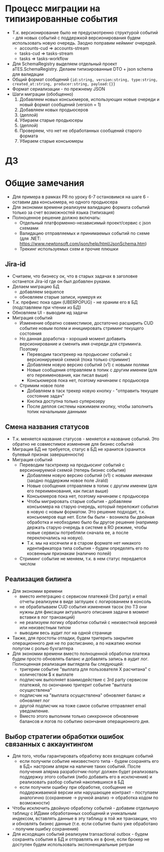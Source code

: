 # Процесс миграции на типизированные события
* Т.к. версионирование было не предусмотренно структурой событий - для новых событий с поддержкой версионирования будем использовать новую очередь. Заодно поправим нейминг очередей.
  * accounts-cud => accounts-stream
  * tasks-cud => tasks-stream
  * tasks => tasks-workflow
* Для SchemaRegistry выделяем отдельный проект aTES.SchemaRegistry. Делаем типизированные DTO + json schema для валидации
* Общий формат сообщений `{id:string, version:string, type:string, created_at:string, producer:string, payload:{}}`
* Формат сериализации - по прежнему JSON
* Шаги миграции (обобщенно)
  1. Добавляем новых консьюмеров, использующих новые очереди и новый формат сообщений (version = 1)
  2. Добавляем новых продьюсеров
  3. (деплой)
  4. Убираем старые продьюсеры
  5. (деплой)
  6. Проверяем, что нет не обработанных сообщений старого формата
  7. Убираем старые консьюмеры

# ДЗ
# Общие замечания
* Для примера в рамках PR по уроку 6-7 остановимся на шаге 6 - оставим два консьюмера, но одного продьюсера
* Для экономии времени реализуем валидацию формата событий только за счет возможностей языка (типизация)
* Полноценное решение должно включать: 
  * Отдельный платформенно-независимый проект/сервис с json схемами
  * Валидацию отправляемых и принимаемых событий по схеме (для .NET: https://www.newtonsoft.com/json/help/html/JsonSchema.htm)
  * Трекинг используемых схем и прочие плюшки

## Jira-id
* Считаем, что бизнесу ок, что в старых задачах в заголовке останется Jira-id где он был добавлен руками.
* Делаем миграцию БД
  * добавляем sequence
  * обновляем старые записи, нумеруя их
* Т.к. префикс пока один (UBERPOPUG) - не храним его в БД (подставляем при чтении из БД)
* Обновляем UI - выводим ид задачи
* Миграция событий
  * Изменение обратно совместимое, достаточно расширить CUD событие новым полем и инициировать стриминг текущего состояния
  * Но данная доработка - хороший момент добавить версионирование и сменить имя очереди для стриминга. Поэтому
    * Переводим тасктрекер на продьюсинг событий с версионируемой схемой (пока только стриминг)
    * Добавляем новую версию событий (v1) с новыми полями
    * Новые сообщения отправляем в топик с другим именем (для его переименования, как писал выше)
    * Консьюмеров пока нет, поэтому начинаем с продьюсера    
   * Стримим новое поле
     * Добавляем в таск трекер новую кнопку - "отправить текущее состояние задач"
     * Кнопка доступна только суперюзеру
     * После деплоя системы нажимаем кнопку, чтобы заполнить топик начальными данными
## Смена названия статусов
* Т.к. меняется название статусов - меняется и название событий. Это обратно не совместимое изменение для бизнес событий
* Миграция БД не требуется, статус в БД не хранится (хранится булевый признак завершенности)
* Миграция событий
  * Переводим тасктрекер на продьюсинг событий с версионируемой схемой (теперь бизнес события)
    * Добавляем новую версию событий (v1) с новыми именами (заодно поддержим новое поле JiraId)
    * Новые сообщения отправляем в топик с другим именем (для его переименования, как писал выше)
    * Консьюмеров пока нет, поэтому начинаем с продьюсера 
    * Чтобы мигрировать старые события - добавляем консьюмера на старую очередь, который переложит события в новую с новым форматом. Это решение подходит, т.к. консьюмеров еще нет. Если бы были - возникла бы двойная обработка и необходимо было бы другое решение (например держать старую очередь в системе в RO режиме, чтобы новые сервисы потребляли сначала ее, а после переключались на новую).
    * Т.к. мы на косячили и в старом формате нет никакого идентификатора типа события - будем определять его по косвенным признакам (наличию полей)        
  * Стриминг событие не меняем, т.к. в нем статус передается числом
## Реализация билинга
* Для экономии времени
  * вместо интеграцию с сервисом платежей (3rd party) и email отчеты реализуем в виде заглушек с логированием в консоль
  * не обрабатываем CUD события изменения тасок (по ТЗ они нужны для фиксации актуального описания задачи в момент вставки в лог транзакций)
  * не реализуем логику обработки событий с неизвестной версией или неизвестным типом
  * выводим весь аудит лог на одной странице
* Также, для простоты отладки, будем тригерить закрытие операционного дня не по расписанию, а по нажатию кнопки попугом с ролью бухгалтера
* Для экономии времени вместо полноценной обработки платежа будем просто обновлять баланс и добавлять запись в аудит лог. Полноценная реализация выглядела бы следующей:
  * тригерим событие "выплата для пользователя Х расчитана" с количеством $ к выплате
  * подписчик выполняет взаимодействие с 3rd party сервисом платежей, по окончанию тригерит событие "выплата осуществлена"
  * подписчик на "выплата осуществлена" обновляет баланс и обновляет лог
  * другой подписчик на тоже самое событие отправляет email уведомление.
  * Вместо этого выполним только синхронное обновление балансов и логов по событию окончания операционного дня.
## Выбор стратегии обработки ошибок связанных с аккаунтингом
* Для того, чтобы гарантировать обработку всех входящих событий
  * если получили событие неизвестного типа - будем сохранять его в БД+ настроим алярм на наличие таких событий. После получения алярма разработчик-попуг должен будет реализовать поддержку этого события (либо добавить его в исключения) и реализовать разбор событий накопившихся в БД
  * если получили ошибку при обработке, сообщение не поддерживаемой версии или нарушающее контракт - поступаем аналогично (сохранение -> ручной анализ -> обработка кодом по возможности)
* Чтобы исключить двойную обработку событий - добавим отдельную таблицу с ИДами обработанных сообщений и уникальным индексом, вставлять данные в эту таблицу в той же транзакции, что и обновлять бизнес данные (т.е. если событие было уже обработано - получим ошибку сохранения)
* Для исходящих событий реализуем transactional outbox - будем сохранять события в БД и отправлять их в фоне, если брокер не доступен будем использовать экспоненциальные ретраи